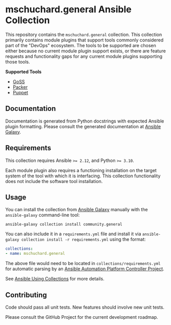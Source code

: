 # mschuchard.general Ansible Collection

This repository contains the `mschuchard.general` collection. This collection primarily contains module plugins that support tools commonly considered part of the "DevOps" ecosystem. The tools to be supported are chosen either because no current module plugin support exists, or there are feature requests and functionality gaps for any current module plugins supporting those tools.

**Supported Tools**
- [GoSS](https://github.com/goss-org/goss)
- [Packer](https://www.packer.io/)
- [Puppet](https://www.puppet.com/)

## Documentation

Documentation is generated from Python docstrings with expected Ansible plugin formatting. Please consult the generated documentation at [Ansible Galaxy](https://galaxy.ansible.com/ui/repo/published/mschuchard/general/docs).

## Requirements

This collection requires Ansible `>= 2.12`, and Python `>= 3.10`.

Each module plugin also requires a functioning installation on the target system of the tool with which it is interfacing. This collection functionality does not include the software tool installation.

## Usage

You can install the collection from [Ansible Galaxy](https://galaxy.ansible.com/ui/repo/published/mschuchard/general) manually with the `ansible-galaxy` command-line tool:

`ansible-galaxy collection install community.general`

You can also include it in a `requirements.yml` file and install it via `ansible-galaxy collection install -r requirements.yml` using the format:

```yaml
collections:
- name: mschuchard.general
```

The above file would need to be located in `collections/requirements.yml` for automatic parsing by an [Ansible Automation Platform Controller Project](https://docs.ansible.com/automation-controller/latest/html/userguide/projects.html#collections-support).

See [Ansible Using Collections](https://docs.ansible.com/ansible/latest/user_guide/collections_using.html) for more details.

## Contributing
Code should pass all unit tests. New features should involve new unit tests.

Please consult the GitHub Project for the current development roadmap.

